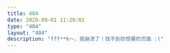 ```yaml
---
title: 404
date: 2020-09-01 11:29:01
type: "404"
layout: "404"
description: "fff**k～，我崩溃了！找不到你想要的页面 :("
---
```

